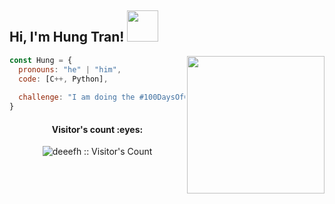 <h2> Hi, I'm Hung Tran! <img src="https://media.giphy.com/media/mGcNjsfWAjY5AEZNw6/giphy.gif" width="50"></h2>
<img align='right' src="https://i.pinimg.com/originals/56/ad/2c/56ad2c43bf5021957a57547eb7baad9b.gif" width="220">

```javascript
const Hung = {
  pronouns: "he" | "him",
  code: [C++, Python],
  
  challenge: "I am doing the #100DaysOfCode challenge focused on competitive programming"
}
```

<!--![](https://komarev.com/ghpvc/?username=deeefh&color=brightgreen&style=plastic) -->
<h4 align="center">Visitor's count :eyes:</h4>

<p align="center"><img src="https://profile-counter.glitch.me/{deeefh}/count.svg" alt="deeefh :: Visitor's Count" /></p>
